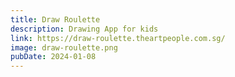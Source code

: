 ```yaml
---
title: Draw Roulette
description: Drawing App for kids
link: https://draw-roulette.theartpeople.com.sg/
image: draw-roulette.png
pubDate: 2024-01-08
---
```

